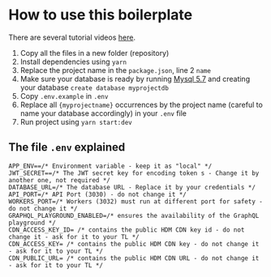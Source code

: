 # How to use this boilerplate

There are several tutorial videos [here](https://drive.google.com/drive/folders/11jKS2VdiFqXFu3IMn8WSvtm78ff3Ox0F).

1. Copy all the files in a new folder (repository)
2. Install dependencies using `yarn`
3. Replace the project name in the `package.json`, line 2 `name`
4. Make sure your database is ready by running [Mysql 5.7](https://github.com/hdmnetwork/mysql5.7) and creating your database `create database myprojectdb`
5. Copy `.env.example` in `.env`
6. Replace all `{myprojectname}` occurrences by the project name (careful to name your database accordingly) in your `.env` file
7. Run project using `yarn start:dev`

## The file `.env` explained 

```
APP_ENV==/* Environment variable - keep it as "local" */
JWT_SECRET==/* The JWT secret key for encoding token s - Change it by another one, not required */
DATABASE_URL=/* The database URL - Replace it by your credentials */
API_PORT=/* API Port (3030) - do not change it */
WORKERS_PORT=/* Workers (3032) must run at different port for safety - do not change it */
GRAPHQL_PLAYGROUND_ENABLED=/* ensures the availability of the GraphQL playground */
CDN_ACCESS_KEY_ID= /* contains the public HDM CDN key id - do not change it - ask for it to your TL */
CDN_ACCESS_KEY= /* contains the public HDM CDN key - do not change it - ask for it to your TL */
CDN_PUBLIC_URL= /* contains the public HDM CDN URL - do not change it - ask for it to your TL */
```
